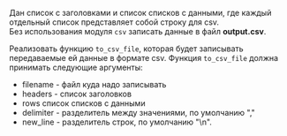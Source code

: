 Дан список с заголовками и список списков с данными, где каждый отдельный список представляет собой строку для csv.  
Без использования модуля `csv` записать данные в файл **output.csv**. 

Реализовать функцию `to_csv_file`, которая будет записывать передаваемые ей данные в формате csv.
Функция `to_csv_file` должна принимать следующие аргументы:
- filename - файл куда надо записывать 
- headers - список заголовков
- rows список списков с данными
- delimiter - разделитель между значениями, по умолчанию ","
- new_line - разделитель строк, по умолчанию "\n".
